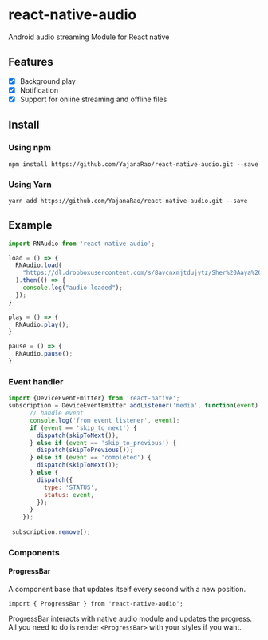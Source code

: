 # react-native-audio 
Android audio streaming Module for React native

## Features
- [x] Background play
- [x] Notification 
- [x] Support for online streaming and offline files

## Install

### Using npm
`npm install https://github.com/YajanaRao/react-native-audio.git --save` 

### Using Yarn

`yarn add https://github.com/YajanaRao/react-native-audio.git --save `

## Example

```javascript
import RNAudio from 'react-native-audio';

load = () => {
  RNAudio.load(
    "https://dl.dropboxusercontent.com/s/8avcnxmjtdujytz/Sher%20Aaya%20Sher.mp3?dl=0"
  ).then(() => {
    console.log("audio loaded");
  });
}

play = () => {
  RNAudio.play();
}

pause = () => {
  RNAudio.pause();
}
```

### Event handler
```javascript
import {DeviceEventEmitter} from 'react-native';
subscription = DeviceEventEmitter.addListener('media', function(event) {
      // handle event
      console.log('from event listener', event);
      if (event == 'skip_to_next') {
        dispatch(skipToNext());
      } else if (event == 'skip_to_previous') {
        dispatch(skipToPrevious());
      } else if (event == 'completed') {
        dispatch(skipToNext());
      } else {
        dispatch({
          type: 'STATUS',
          status: event,
        });
      }
    });
    
 subscription.remove();
```
### Components

#### ProgressBar
A component base that updates itself every second with a new position.

`import { ProgressBar } from 'react-native-audio';`

ProgressBar interacts with native audio module and updates the progress. All you need to do is render `<ProgressBar>` with your styles if you want.
